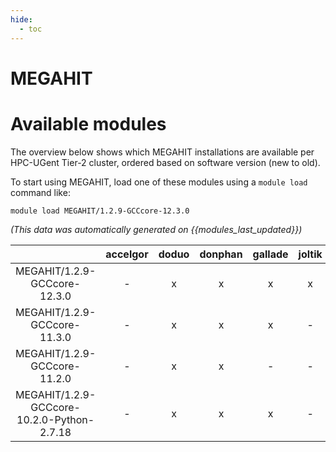 ```yaml
---
hide:
  - toc
---
```


MEGAHIT
=======

# Available modules


The overview below shows which MEGAHIT installations are available per HPC-UGent Tier-2 cluster, ordered based on software version (new to old).

To start using MEGAHIT, load one of these modules using a `module load` command like:

```shell
module load MEGAHIT/1.2.9-GCCcore-12.3.0
```

*(This data was automatically generated on {{modules_last_updated}})*  

| |accelgor|doduo|donphan|gallade|joltik|shinx|
| :---: | :---: | :---: | :---: | :---: | :---: | :---: |
|MEGAHIT/1.2.9-GCCcore-12.3.0|-|x|x|x|x|-|
|MEGAHIT/1.2.9-GCCcore-11.3.0|-|x|x|x|-|-|
|MEGAHIT/1.2.9-GCCcore-11.2.0|-|x|x|-|-|-|
|MEGAHIT/1.2.9-GCCcore-10.2.0-Python-2.7.18|-|x|x|x|-|-|
